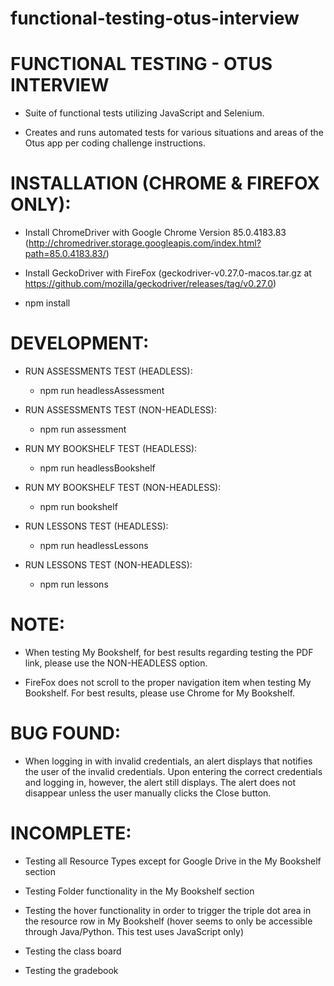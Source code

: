 # functional-testing-otus-interview

# FUNCTIONAL TESTING - OTUS INTERVIEW

 - Suite of functional tests utilizing JavaScript and Selenium. 
    
 - Creates and runs automated tests for various situations and areas of the Otus app per coding challenge instructions. 

# INSTALLATION (CHROME & FIREFOX ONLY):

- Install ChromeDriver with Google Chrome Version 85.0.4183.83 
(http://chromedriver.storage.googleapis.com/index.html?path=85.0.4183.83/)

- Install GeckoDriver with FireFox (geckodriver-v0.27.0-macos.tar.gz at https://github.com/mozilla/geckodriver/releases/tag/v0.27.0)

- npm install

# DEVELOPMENT:

- RUN ASSESSMENTS TEST (HEADLESS):
    - npm run headlessAssessment

- RUN ASSESSMENTS TEST (NON-HEADLESS):
    - npm run assessment

- RUN MY BOOKSHELF TEST (HEADLESS):
    - npm run headlessBookshelf

- RUN MY BOOKSHELF TEST (NON-HEADLESS):
    - npm run bookshelf

- RUN LESSONS TEST (HEADLESS):
    - npm run headlessLessons

- RUN LESSONS TEST (NON-HEADLESS):
    - npm run lessons

# NOTE: 

- When testing My Bookshelf, for best results regarding testing the PDF link, please use the NON-HEADLESS option.

- FireFox does not scroll to the proper navigation item when testing My Bookshelf. For best results, please use Chrome for My Bookshelf.

# BUG FOUND:

 - When logging in with invalid credentials, an alert displays that notifies the user of the invalid credentials. Upon entering the correct credentials and logging in, however, the alert still displays. The alert does not disappear unless the user manually clicks the Close button.


# INCOMPLETE: 

 - Testing all Resource Types except for Google Drive in the My Bookshelf section

 - Testing Folder functionality in the My Bookshelf section

 - Testing the hover functionality in order to trigger the triple dot area in the resource row in My Bookshelf (hover seems to only be accessible through Java/Python. This test uses JavaScript only)

 - Testing the class board 

 - Testing the gradebook